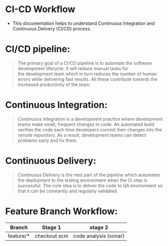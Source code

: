 # CI-CD Workflow
- This documentation helps to understand Continuous Integration and Continuous Delivery (CI/CD) process.

# CI/CD pipeline:
> The primary goal of a CI/CD pipeline is to automate the software development lifecycle. It will reduce manual tasks for the development team which in turn reduces the number of human errors while delivering fast results. All these contribute towards the increased productivity of the team.

# Continuous Integration:
> Continuous integration is a development practice where development teams make small, frequent changes to code. An automated build verifies the code each time developers commit their changes into the remote repository. As a result, development teams can detect problems early and fix them.

# Continuous Delivery:
> Continuous Delivery is the next part of the pipeline which automates the deployment to the testing environment when the CI step is successful. The core idea is to deliver the code to QA environment so that it can be constantly and regularly validated.

# Feature Branch Workflow:
| Branch | Stage 1 | stage 2 |
| --------- | ------------ | --------------------- |  
| feature/* | checkout scm | code analysis (sonar) | code build | deploy to DEV env |
